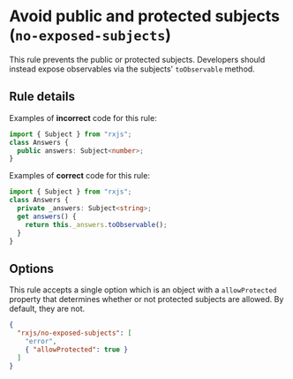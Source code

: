 # Avoid public and protected subjects (`no-exposed-subjects`)

This rule prevents the public or protected subjects. Developers should instead expose observables via the subjects' `toObservable` method.

## Rule details

Examples of **incorrect** code for this rule:

```ts
import { Subject } from "rxjs";
class Answers {
  public answers: Subject<number>;
}
```

Examples of **correct** code for this rule:

```ts
import { Subject } from "rxjs";
class Answers {
  private _answers: Subject<string>;
  get answers() {
    return this._answers.toObservable();
  }
}
```

## Options

This rule accepts a single option which is an object with a `allowProtected` property that determines whether or not protected subjects are allowed. By default, they are not.

```json
{
  "rxjs/no-exposed-subjects": [
    "error",
    { "allowProtected": true }
  ]
}
```